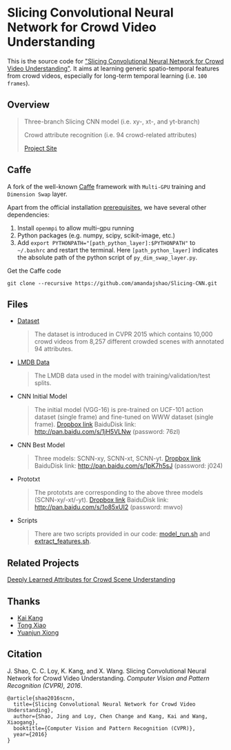# Slicing Convolutional Neural Network for Crowd Video Understanding

This is the source code for ["Slicing Convolutional Neural Network for Crowd Video Understanding"](http://www.ee.cuhk.edu.hk/~jshao/papers_jshao/jshao_cvpr16_scnn.pdf). It aims at learning generic spatio-temporal features from crowd videos, especially for long-term temporal learning (i.e. `100 frames`).

## Overview

> Three-branch Slicing CNN model (i.e. xy-, xt-, and yt-branch)
>
> Crowd attribute recognition (i.e. 94 crowd-related attributes)
>
> [Project Site](http://www.ee.cuhk.edu.hk/~jshao/SCNN.html)


## Caffe
	
A fork of the well-known [Caffe](http://caffe.berkeleyvision.org/) framework with `Multi-GPU` training and `Dimension Swap` layer.

Apart from the official installation [prerequisites](http://caffe.berkeleyvision.org/installation.html), we have several other dependencies:

1. Install `openmpi` to allow multi-gpu running
2. Python packages (e.g. numpy, scipy, scikit-image, etc.)
3. Add `export PYTHONPATH="[path_python_layer]:$PYTHONPATH"` to `~/.bashrc` and restart the terminal. Here `[path_python_layer]` indicates the absolute path of the python script of `py_dim_swap_layer.py`.

Get the Caffe code

	git clone --recursive https://github.com/amandajshao/Slicing-CNN.git


## Files
- [Dataset](http://www.ee.cuhk.edu.hk/~jshao/WWWCrowdDataset.html)

	> The dataset is introduced in CVPR 2015 which contains 10,000 crowd videos from 8,257 different crowded scenes with annotated 94 attributes.

- [LMDB Data](https://www.dropbox.com/sh/m9u5ug4jn3x9cxl/AADLwHb4ZTqZBfAeVHJBQBPia?dl=0)

	> The LMDB data used in the model with training/validation/test splits.

- CNN Initial Model

	> The initial model (VGG-16) is pre-trained on UCF-101 action dataset (single frame) and fine-tuned on WWW dataset (single frame).
	> [Dropbox link](https://www.dropbox.com/s/pivm4sz5mpcp4r1/crowd_scnn_init_model.caffemodel?dl=0)
	> BaiduDisk link: http://pan.baidu.com/s/1jH5VLNw (password: 76zl)

- CNN Best Model

	> Three models: SCNN-xy, SCNN-xt, SCNN-yt.
	> [Dropbox link](https://www.dropbox.com/sh/qpuc7slosybj33j/AADwbKuyckmFhvkaLw95xK8oa?dl=0)
	> BaiduDisk link: http://pan.baidu.com/s/1pK7h5sJ (password: j024)

- Prototxt

	> The prototxts are corresponding to the above three models (SCNN-xy/-xt/-yt).
	> [Dropbox link](https://www.dropbox.com/sh/zowetbmf9cquvmr/AABwkMFlu8I28ekBXXPrScZEa?dl=0)
	> BaiduDisk link: http://pan.baidu.com/s/1o85xUI2 (password: mwvo)

- Scripts

	> There are two scripts provided in our code: [model_run.sh](https://github.com/amandajshao/Slicing-CNN/blob/master/model_run.sh) and [extract_features.sh](https://github.com/amandajshao/Slicing-CNN/blob/master/extract_features_xt.sh).


## Related Projects
[Deeply Learned Attributes for Crowd Scene Understanding](http://www.ee.cuhk.edu.hk/~jshao/WWWCrowdDataset.html)


## Thanks
- [Kai Kang](http://www.ee.cuhk.edu.hk/~kkang/)
- [Tong Xiao](http://www.ee.cuhk.edu.hk/~xiaotong/)
- [Yuanjun Xiong](http://personal.ie.cuhk.edu.hk/~xy012/)


## Citation

J. Shao, C. C. Loy, K. Kang, and X. Wang.
Slicing Convolutional Neural Network for Crowd Video Understanding.
_Computer Vision and Pattern Recognition (CVPR), 2016_.

	@article{shao2016scnn,
	  title={Slicing Convolutional Neural Network for Crowd Video Understanding},
  	  author={Shao, Jing and Loy, Chen Change and Kang, Kai and Wang, Xiaogang},
  	  booktitle={Computer Vision and Pattern Recognition (CVPR)},
  	  year={2016}
	}
